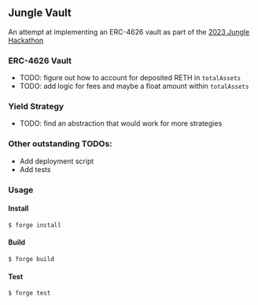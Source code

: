 ## Jungle Vault

An attempt at implementing an ERC-4626 vault as part of the [2023 Jungle Hackathon](https://x.com/BowTiedPickle/status/1705308823718613422)

### ERC-4626 Vault

- TODO: figure out how to account for deposited RETH in `totalAssets`
- TODO: add logic for fees and maybe a float amount within `totalAssets`

### Yield Strategy

- TODO: find an abstraction that would work for more strategies

### Other outstanding TODOs:

- Add deployment script
- Add tests

### Usage

#### Install

```shell
$ forge install
```

#### Build

```shell
$ forge build
```

#### Test

```shell
$ forge test
```
